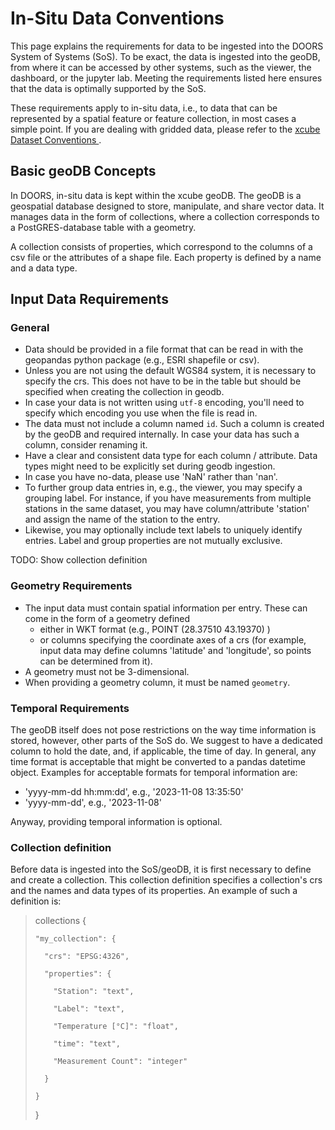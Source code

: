 # In-Situ Data Conventions

This page explains the requirements for data to be ingested into the DOORS 
System of Systems (SoS). 
To be exact, the data is ingested into the geoDB, from where it can be accessed
by other systems, such as the viewer, the dashboard, or the jupyter lab.
Meeting the requirements listed here ensures that the data is optimally 
supported by the SoS.

These requirements apply to in-situ data, i.e., to data that can be represented
by a spatial feature or feature collection, in most cases a simple point.
If you are dealing with gridded data, please refer to the 
[xcube Dataset Conventions
](https://xcube.readthedocs.io/en/latest/cubespec.html).

## Basic geoDB Concepts

In DOORS, in-situ data is kept within the xcube geoDB. 
The geoDB is a geospatial database designed to store, manipulate, and share 
vector data.
It manages data in the form of collections, where a collection corresponds to
a PostGRES-database table with a geometry.

A collection consists of properties, which correspond to the columns of a csv 
file or the attributes of a shape file.
Each property is defined by a name and a data type.

## Input Data Requirements

### General

- Data should be provided in a file format that can be read in with the 
  geopandas python package (e.g., ESRI shapefile or csv).
- Unless you are not using the default WGS84 system, it is necessary to specify 
  the crs. 
  This does not have to be in the table but should be specified when creating 
  the collection in geodb.
- In case your data is not written using `utf-8` encoding, you'll need to 
  specify which encoding you use when the file is read in.
- The data must not include a column named `id`. 
  Such a column is created by the geoDB and required internally.
  In case your data has such a column, consider renaming it.
- Have a clear and consistent data type for each column / attribute. 
  Data types might need to be explicitly set during geodb ingestion.
- In case you have no-data, please use 'NaN' rather than 'nan'.
- To further group data entries in, e.g., the viewer, you may specify a grouping
  label. For instance, if you have measurements from multiple stations in the 
  same dataset, you may have column/attribute 'station' and assign the name of
  the station to the entry.
- Likewise, you may optionally include text labels to uniquely identify entries.
  Label and group properties are not mutually exclusive.

TODO: Show collection definition 

### Geometry Requirements

- The input data must contain spatial information per entry.
These can come in the form of a geometry defined 
  - either in WKT format (e.g., POINT (28.37510 43.19370) )
  - or columns specifying the coordinate axes of a crs (for example, input data 
    may define columns 'latitude' and 'longitude', so points can be determined 
    from it).
- A geometry must not be 3-dimensional.
- When providing a geometry column, it must be named `geometry`.

### Temporal Requirements

The geoDB itself does not pose restrictions on the way time information is 
stored, however, other parts of the SoS do.
We suggest to have a dedicated column to hold the date, and, if applicable,
the time of day.
In general, any time format is acceptable that might be converted to a pandas 
datetime object.
Examples for acceptable formats for temporal information are:
- 'yyyy-mm-dd hh:mm:dd', e.g., '2023-11-08 13:35:50'
- 'yyyy-mm-dd', e.g., '2023-11-08'

Anyway, providing temporal information is optional.

### Collection definition

Before data is ingested into the SoS/geoDB, it is first necessary to define and
create a collection.
This collection definition specifies a collection's crs and the names and data
types of its properties.
An example of such a definition is:

> collections {
> 
>     "my_collection": {
> 
>       "crs": "EPSG:4326",
> 
>       "properties": {
> 
>         "Station": "text",
> 
>         "Label": "text",
> 
>         "Temperature [°C]": "float",
> 
>         "time": "text",
> 
>         "Measurement Count": "integer"
> 
>       }
> 
>     }
> 
>}
